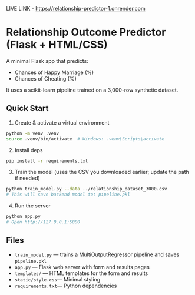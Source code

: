 
LIVE LINK -  https://relationship-predictor-1.onrender.com


# Relationship Outcome Predictor (Flask + HTML/CSS)

A minimal Flask app that predicts:
- Chances of Happy Marriage (%)
- Chances of Cheating (%)

It uses a scikit-learn pipeline trained on a 3,000-row synthetic dataset.

## Quick Start

1) Create & activate a virtual environment
```bash
python -m venv .venv
source .venv/bin/activate  # Windows: .venv\Scripts\activate
```

2) Install deps
```bash
pip install -r requirements.txt
```

3) Train the model (uses the CSV you downloaded earlier; update the path if needed)
```bash
python train_model.py --data ../relationship_dataset_3000.csv
# This will save backend model to: pipeline.pkl
```

4) Run the server
```bash
python app.py
# Open http://127.0.0.1:5000
```

## Files

- `train_model.py`  — trains a MultiOutputRegressor pipeline and saves `pipeline.pkl`
- `app.py`          — Flask web server with form and results pages
- `templates/`      — HTML templates for the form and results
- `static/style.css`— Minimal styling
- `requirements.txt`— Python dependencies
